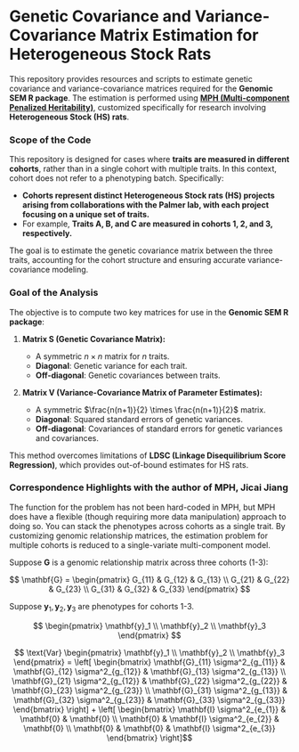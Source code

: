 # Genetic Covariance and Variance-Covariance Matrix Estimation for Heterogeneous Stock Rats

This repository provides resources and scripts to estimate genetic covariance and variance-covariance matrices required for the **Genomic SEM R package**. The estimation is performed using **[MPH (Multi-component Penalized Heritability)](https://pmc.ncbi.nlm.nih.gov/articles/PMC11093526/)**, customized specifically for research involving **Heterogeneous Stock (HS) rats**.

### Scope of the Code
This repository is designed for cases where **traits are measured in different cohorts**, rather than in a single cohort with multiple traits. In this context, cohort does not refer to a phenotyping batch. Specifically:
- **Cohorts represent distinct Heterogeneous Stock rats (HS) projects arising from collaborations with the Palmer lab, with each project focusing on a unique set of traits.**
- For example, **Traits A, B, and C are measured in cohorts 1, 2, and 3, respectively.**

The goal is to estimate the genetic covariance matrix between the three traits, accounting for the cohort structure and ensuring accurate variance-covariance modeling.

### Goal of the Analysis

The objective is to compute two key matrices for use in the **Genomic SEM R package**:

1. **Matrix S (Genetic Covariance Matrix):**
   - A symmetric $n \times n$ matrix for $n$ traits.
   - **Diagonal**: Genetic variance for each trait.
   - **Off-diagonal**: Genetic covariances between traits.

2. **Matrix V (Variance-Covariance Matrix of Parameter Estimates):**
   - A symmetric $\frac{n(n+1)}{2} \times \frac{n(n+1)}{2}$ matrix.
   - **Diagonal**: Squared standard errors of genetic variances.
   - **Off-diagonal**: Covariances of standard errors for genetic variances and covariances.

This method overcomes limitations of **LDSC (Linkage Disequilibrium Score Regression)**, which provides out-of-bound estimates for HS rats.

### Correspondence Highlights with the author of MPH, Jicai Jiang

The function for the problem has not been hard-coded in MPH, but MPH does have a flexible (though requiring more data manipulation) approach to doing so. You can stack the phenotypes across cohorts as a single trait. By customizing genomic relationship matrices, the estimation problem for multiple cohorts is reduced to a single-variate multi-component model.


Suppose **G** is a genomic relationship matrix across three cohorts (1-3):

$$
\mathbf{G} =
\begin{pmatrix}
G_{11} & G_{12} & G_{13} \\
G_{21} & G_{22} & G_{23} \\
G_{31} & G_{32} & G_{33}
\end{pmatrix}
$$

Suppose $\mathbf{y}_1, \mathbf{y}_2, \mathbf{y}_3$ are phenotypes for cohorts 1-3. 

$$
\begin{pmatrix} 
\mathbf{y}_1 \\ 
\mathbf{y}_2 \\ 
\mathbf{y}_3 
\end{pmatrix} 
$$



```math

\text{Var} 
\begin{pmatrix}
\mathbf{y}_1 \\ 
\mathbf{y}_2 \\ 
\mathbf{y}_3
\end{pmatrix}
=
\left[
\begin{bmatrix}
\mathbf{G}_{11} \sigma^2_{g_{11}} & \mathbf{G}_{12} \sigma^2_{g_{12}} & \mathbf{G}_{13} \sigma^2_{g_{13}} \\
\mathbf{G}_{21} \sigma^2_{g_{12}} & \mathbf{G}_{22} \sigma^2_{g_{22}} & \mathbf{G}_{23} \sigma^2_{g_{23}} \\
\mathbf{G}_{31} \sigma^2_{g_{13}} & \mathbf{G}_{32} \sigma^2_{g_{23}} & \mathbf{G}_{33} \sigma^2_{g_{33}}
\end{bmatrix}
\right]
+
\left[
\begin{bmatrix}
\mathbf{I} \sigma^2_{e_{1}} & \mathbf{0} & \mathbf{0} \\
\mathbf{0} & \mathbf{I} \sigma^2_{e_{2}} & \mathbf{0} \\
\mathbf{0} & \mathbf{0} & \mathbf{I} \sigma^2_{e_{3}}
\end{bmatrix}
\right]
```


